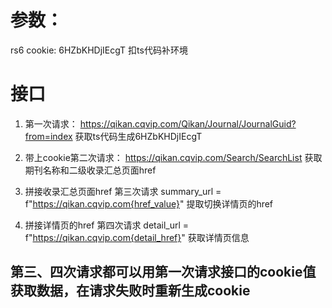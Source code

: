 
# 参数：
rs6 cookie: 6HZbKHDjIEcgT
扣ts代码补环境

# 接口
1. 第一次请求：
https://qikan.cqvip.com/Qikan/Journal/JournalGuid?from=index
获取ts代码生成6HZbKHDjIEcgT

2. 带上cookie第二次请求：
https://qikan.cqvip.com/Search/SearchList
获取期刊名称和二级收录汇总页面href

3. 拼接收录汇总页面href 第三次请求
summary_url  = f"https://qikan.cqvip.com{href_value}"
提取切换详情页的href

4. 拼接详情页的href 第四次请求
detail_url = f"https://qikan.cqvip.com{detail_href}"
获取详情页信息

## 第三、四次请求都可以用第一次请求接口的cookie值获取数据，在请求失败时重新生成cookie




